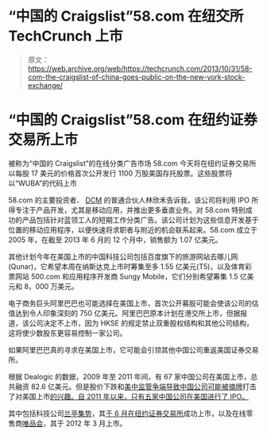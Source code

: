 # “中国的 Craigslist”58.com 在纽交所 TechCrunch 上市

> 原文：<https://web.archive.org/web/https://techcrunch.com/2013/10/31/58-com-the-craigslist-of-china-goes-public-on-the-new-york-stock-exchange/>

# “中国的 Craigslist”58.com 在纽约证券交易所上市

被称为“中国的 Craigslist”的在线分类广告市场 58.com 今天将在纽约证券交易所以每股 17 美元的价格首次公开发行 1100 万股美国存托股票。这些股票将以“WUBA”的代码上市

58.com 的主要投资者、 [DCM](https://web.archive.org/web/20230209130801/http://www.dcm.com/) 的普通合伙人林欣禾告诉我，该公司将利用 IPO 所得专注于产品开发，尤其是移动应用，并推出更多垂直业务。对 58.com 特别成功的产品包括针对蓝领工人的短期工作分类广告。该公司计划为这些信息开发基于位置的移动应用程序，以便快速将求职者与附近的机会联系起来。58.com 成立于 2005 年，在截至 2013 年 6 月的 12 个月中，销售额为 1.07 亿美元。

其他计划今年在美国上市的中国科技公司包括百度旗下的旅游网站去哪儿网(Qunar)，它希望本周在纳斯达克上市时筹集至多 1.55 亿美元(T5)，以及体育彩票网站 500.com 和应用程序开发商 Sungy Mobile，它们分别希望筹集 1.5 亿美元和 8，000 万美元。

电子商务巨头阿里巴巴也可能选择在美国上市，首次公开募股可能会使该公司的估值达到令人印象深刻的 750 亿美元。阿里巴巴原本计划在港交所上市，但据报道，该公司决定不上市，因为 HKSE 的规定禁止双重股权结构和其他公司结构，这将使少数股东更容易控制一家公司。

如果阿里巴巴真的寻求在美国上市，它可能会引领其他中国公司重返美国证券交易所。

根据 Dealogic 的数据，2009 年至 2011 年间，有 67 家中国公司在美国上市，总共融资 82.6 亿美元。但是股价下跌和[美中监管争端导致中国公司可能被摘牌](https://web.archive.org/web/20230209130801/http://www.ft.com/intl/cms/s/0/0b08be98-3dce-11e2-b8b2-00144feabdc0.html#axzz2jIx79QRY)打击了对美国上市[的兴趣。自 2011 年以来，只有五家中国公司在美国进行了 IPO。](https://web.archive.org/web/20230209130801/http://www.bloomberg.com/news/2013-07-07/delisting-trumps-ipos-as-valuations-fall-china-overnight.html)

其中包括科技公司[兰亭集势](https://web.archive.org/web/20230209130801/http://www.lightinthebox.com/)，其[于 6 月在纽约证券交易所](https://web.archive.org/web/20230209130801/https://techcrunch.com/2013/06/06/lightintheboxs-shares-surge-22-to-11-61-as-etailer-launches-2013s-first-chinese-ipo-in-u-s/)成功上市，以及在线零售商[唯品会](https://web.archive.org/web/20230209130801/http://ir.vipshop.com/phoenix.zhtml?c=250900&p=irol-irhome)，其于 2012 年 3 月上市。